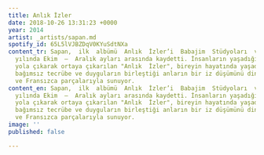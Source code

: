 ```yaml
---
title: Anlık İzler
date: 2018-10-26 13:31:23 +0000
year: 2014
artist: _artists/sapan.md
spotify_id: 65L5lVJBZDqV0KYuSdtNXa
content_tr: Sapan,  ilk  albümü  Anlık  İzler’i  Babajim  Stüdyoları  ve  SAE  İstanbul’da  2013
  yılında Ekim  –  Aralık ayları arasında kaydetti. İnsanların yaşadığı geçici duygulardan
  yola çıkarak ortaya çıkarılan "Anlık  İzler", bireyin hayatında yaşadığı birbirinden
  bağımsız tecrübe ve duyguların birleştiği anların bir iz düşümünü dinleyiciye Türkçe
  ve Fransızca parçalarıyla sunuyor.
content_en: Sapan,  ilk  albümü  Anlık  İzler’i  Babajim  Stüdyoları  ve  SAE  İstanbul’da  2013
  yılında Ekim  –  Aralık ayları arasında kaydetti. İnsanların yaşadığı geçici duygulardan
  yola çıkarak ortaya çıkarılan "Anlık  İzler", bireyin hayatında yaşadığı birbirinden
  bağımsız tecrübe ve duyguların birleştiği anların bir iz düşümünü dinleyiciye Türkçe
  ve Fransızca parçalarıyla sunuyor.
image: ''
published: false

---
```

